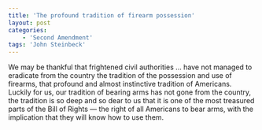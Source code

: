 ```yaml
---
title: 'The profound tradition of firearm possession'
layout: post
categories:
    - 'Second Amendment'
tags: 'John Steinbeck'
---
```


We may be thankful that frightened civil authorities … have not managed to eradicate from the country the tradition of the possession and use of firearms, that profound and almost instinctive tradition of Americans. Luckily for us, our tradition of bearing arms has not gone from the country, the tradition is so deep and so dear to us that it is one of the most treasured parts of the Bill of Rights — the right of all Americans to bear arms, with the implication that they will know how to use them.